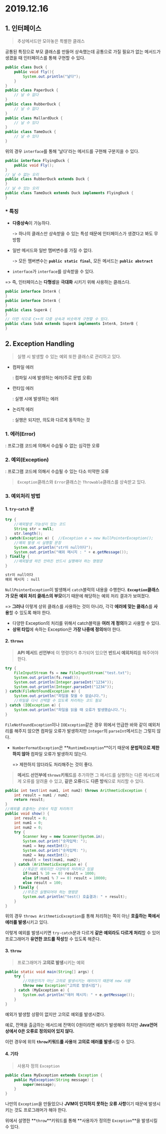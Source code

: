 # 2019.12.16

## 1. 인터페이스

> 추상메서드만 모아놓은 특별한 클래스

공통된 특징으로 부모 클래스를 만들어 상속했는데 공통으로 가질 필요가 없는 메서드가 생겼을 때 인터페이스를 통해 구현할 수 있다.

```java
public class Duck {
    public void fly(){
        System.out.println("날다");
    }
}
public class PaperDuck {
    // 날 수 없다
}
public class RubberDuck {
    // 날 수 없다
}
public class MallardDuck {
    // 날 수 있다
}
public class TameDuck {
    // 날 수 있다
}
```

위의 경우 `interface`를 통해 '날다'라는 메서드를 구현해 구분지을 수 있다.

```java
public interface FlyingDuck {
    public void Fly();
}
// 날 수 없는 오리
public class RubberDuck extends Duck { 
}
// 날 수 있는 오리
public class TameDuck extends Duck implements FlyingDuck {
}
```

### * 특징

* **다중상속**이 가능하다.

  -> 하나의 클래스만 상속받을 수 있는 특성 때문에 인터페이스가 생겼다고 봐도 무방함

* 일반 메서드와 일반 멤버변수를 가질 수 없다.

  -> 모든 멤버변수는 **`public static final`**, 모든 메서드는 **`public abstract`**

* `interface`가 `interface`를 상속받을 수 있다.

=> 즉, 인터페이스는 **다형성**을 **극대화** 시키기 위해 사용하는 클래스다.

```java
public interface InterA {
}
public interface InterA {
}
public class SuperA {
}
// 이런 식으로 C++의 다중 상속과 비슷하게 구현할 수 있다.
public class SubA extends SuperA implements InterA, InterB {
}
```

## 2. Exception Handling

> 실행 시 발생할 수 있는 예외 또한 클래스로 관리하고 있다.

* 컴파일 에러

  : 컴파일 시에 발생하는 에러(주로 문법 오류)

* 런타임 에러

  : 실행 시에 발생하는 에러

* 논리적 에러

  : 실행은 되지만, 의도와 다르게 동작하는 것

### 1. 에러(Error)

: 프로그램 코드에 의해서 수습될 수 없는 심각한 오류

### 2. 예외(Exception)

: 프로그램 코드에 의해서 수습될 수 있는 다소 미약한 오류

> `Exception`클래스와 `Error`클래스는 `Throwable`클래스를 상속받고 있다.

### 3. 예외처리 방법

#### 1. `try`-`catch` 문

```java
try {
    //예외발생 가능성이 있는 코드
    String str = null;
    str.length();
} catch(Exception e) {	//Exception e = new NullPointerException();
    //예외 발생 시 실행할 문장
    System.out.println("str이 null이다");
	System.out.println("예외 메시지 : " + e.getMessage());
} finally {
    //예외발생 하든 안하든 반드시 실행해야 하는 명령문
}
```

```markdown
str이 null이다
예외 메시지 : null
```

`NullPointerException`이 발생해서 `catch`블럭의 내용을 수행한다. **`Exception`클래스가 모든 예외 처리 클래스의 부모**이기 때문에 해당하는 예외 처리 결과가 보여졌다.

=> **그러나** 이렇게 상위 클래스를 사용하는 것이 아니라, 각각 **에러에 맞는 클래스**를 **사용**할 수 있도록 해야 한다.

* 다양한 Exception의 처리를 위해서 catch블럭을 **여러 개 정의**하고 사용할 수 있다.
* **상위 타입**에 속하는 Exception은 **가장 나중에 정의**해야 한다.

#### 2. `throws`

> **API 메서드 선언부**에 이 명령어가 추가되어 있으면 **반드시 예외처리**를 해주어야 한다.

```java
try {
	FileInputStream fs = new FileInputStream("test.txt");
	System.out.println(fs.read());
	System.out.println(Integer.parseInt("1234"));
	System.out.println(Integer.parseInt("1234"));
} catch(FileNotFoundException e) {
	System.out.println("파일을 찾을 수 없습니다.");
	//파일을 다시 선택할 수 있도록 처리하는 코드 필요
} catch (IOException e) {
	System.out.println("파일을 읽을 때 오류가 발생했습니다.");
}
```

`FileNotFoundException`이나 `IOException`같은 경우 위에서 언급한 바와 같이 예외처리를 해주지 않으면 컴파일 오류가 발생하지만 `Integer`의 `parseInt`메서드는 그렇지 않다.

* `NumberFormatException`은 **`RuntimeException`**이기 때문에 **문법적으로 제한하지 않아** 컴파일 오류가 발생하지 않는다. 

  => 제한하지 않더라도 처리해주는 것이 좋다.

> **메서드 선언부에 `throws`키워드**를 추가하면 그 메서드를 실행하는 다른 메서드에게 오류를 알려줄 수 있고, **같은 오류**라도 **다른 방식**으로 처리할 수 있다.

```java
public int test(int num1, int num2) throws ArithmeticException {
	int result = num1 / num2;
	return result;	
}
//예외를 호출하는 곳에서 직접 처리하기
public void show() {
	int result = 0;
	int num1 = 0;
	int num2 = 0;
	try {
		Scanner key = new Scanner(System.in);
		System.out.print("숫자입력: ");
		num1 = key.nextInt();
		System.out.print("숫자입력: ");
		num2 = key.nextInt();
		result = test(num1, num2);
	} catch (ArithmeticException e) {
        //똑같은 예외지만 다양하게 처리하고 있음
		if(num1 % 10 == 0) result = 1000;
		else if(num1 % 7 == 0) result = 10000;
		else result = 100;
	} finally {
		//무조건 실행되어야 하는 명령문
		System.out.println("test() 호출결과: " + result);
	}	
}
```

위의 경우 `throws ArithmeticException`를 통해 처리하는 쪽이 아닌 **호출하는 쪽에서 에러를 발생**시키고 있다. 

이렇게 예외를 발생시키면 `try-catch`문과 다르게 **같은 예외라도 다르게 처리**할 수 있어 프로그래머가 **유연한 코드를 작성**할 수 있도록 해준다.

#### 3. `throw`

> 프로그래머가 **고의로 발생**시키는 예외

```java
public static void main(String[] args) {
	try {
        //자동인지가 아닌 고의로 발생시키는 에러이기 때문에 new 사용
		throw new Exception("고의로 발생시킴");
	} catch (MyException e) {
		System.out.println("에러 메시지: " + e.getMessage());
	}
}
```

예외가 발생할 상황이 없지만 고의로 예외를 발생시켰다. 

예로, 잔액을 출금하는 메서드에 잔액이 0원이라면 에러가 발생해야 하지만 **Java언어 상에서 0은 오류로 정의되어 있지 않다.**

이런 경우에 위의 **`throw`키워드를 사용**해 **고의로 에러를 발생**시킬 수 있다.

#### 4. 기타 

> 사용자 정의 `Exception`

```java
public class MyException extends Exception {
	public MyException(String message) {
		super(message);
	}
}
```

나만의 `Exception`을 만들었으나 **JVM이 인지하지 못하는 오류 사항**이기 때문에 발생시키는 것도 프로그래머가 해야 한다.

위에서 설명한 **`throw`**키워드를 통해 **사용자가 정의한 `Exception`**을 발생시킬 수 있다.